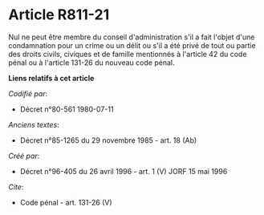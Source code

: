 # Article R811-21

Nul ne peut être membre du conseil d'administration s'il a fait l'objet d'une condamnation pour un crime ou un délit ou s'il
a été privé de tout ou partie des droits civils, civiques et de famille mentionnés à l'article 42 du code pénal ou à
l'article 131-26 du nouveau code pénal.

**Liens relatifs à cet article**

_Codifié par_:

  - Décret n°80-561 1980-07-11

_Anciens textes_:

  - Décret n°85-1265 du 29 novembre 1985 - art. 18 (Ab)

_Créé par_:

  - Décret n°96-405 du 26 avril 1996 - art. 1 (V) JORF 15 mai 1996

_Cite_:

  - Code pénal - art. 131-26 (V)
